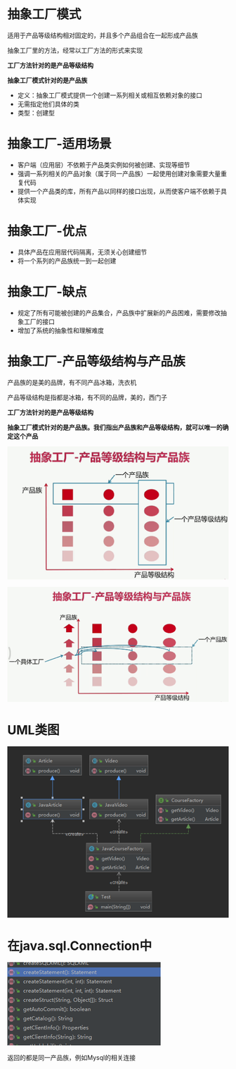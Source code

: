 # 抽象工厂模式

适用于产品等级结构相对固定的，并且多个产品组合在一起形成产品族

抽象工厂里的方法，经常以工厂方法的形式来实现

**工厂方法针对的是产品等级结构**

**抽象工厂模式针对的是产品族**

- 定义：抽象工厂模式提供一个创建一系列相关或相互依赖对象的接口
- 无需指定他们具体的类
- 类型：创建型

# **抽象工厂-适用场景**

- 客户端（应用层）不依赖于产品类实例如何被创建、实现等细节
- 强调一系列相关的产品对象（属于同一产品族）一起使用创建对象需要大量重复代码
- 提供一个产品类的库，所有产品以同样的接口出现，从而使客户端不依赖于具体实现

# **抽象工厂-优点**

- 具体产品在应用层代码隔离，无须关心创建细节
- 将一个系列的产品族统一到一起创建

# **抽象工厂-缺点**

- 规定了所有可能被创建的产品集合，产品族中扩展新的产品困难，需要修改抽象工厂的接口
- 增加了系统的抽象性和理解难度

# **抽象工厂-产品等级结构与产品族**

产品族的是美的品牌，有不同产品冰箱，洗衣机

产品等级结构是指都是冰箱，有不同的品牌，美的，西门子

**工厂方法针对的是产品等级结构**

**抽象工厂模式针对的是产品族。我们指出产品族和产品等级结构，就可以唯一的确定这个产品**

![img](assets/clipboard-1574260762074.png)

![img](assets/clipboard-1574260769447.png)

# UML类图

![img](assets/clipboard-1574260781640.png)

# **在java.sql.Connection中**

![img](assets/clipboard-1574260791536.png)

返回的都是同一产品族，例如Mysql的相关连接